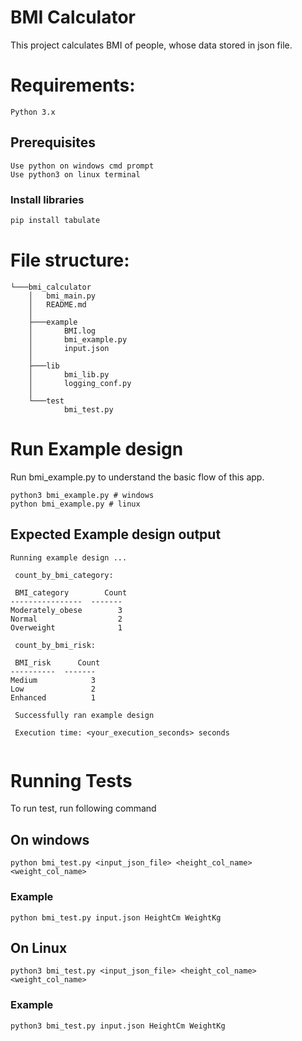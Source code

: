 
# BMI Calculator

This project calculates BMI of people, whose data stored in json file.

# Requirements:

    Python 3.x

## Prerequisites
    Use python on windows cmd prompt
    Use python3 on linux terminal

### Install libraries
```bash
pip install tabulate
```


# File structure:
```
└───bmi_calculator
    │   bmi_main.py
    │   README.md
    │
    ├───example
    │       BMI.log
    │       bmi_example.py
    │       input.json
    │
    ├───lib
    │       bmi_lib.py
    │       logging_conf.py
    │
    └───test
            bmi_test.py
```

# Run Example design

Run bmi_example.py to understand the basic flow of this app.

``` python3
python3 bmi_example.py # windows
python bmi_example.py # linux
```
## Expected Example design output


```  
Running example design ...

 count_by_bmi_category: 

 BMI_category        Count
----------------  -------
Moderately_obese        3
Normal                  2
Overweight              1

 count_by_bmi_risk: 

 BMI_risk      Count
----------  -------
Medium            3
Low               2
Enhanced          1

 Successfully ran example design

 Execution time: <your_execution_seconds> seconds
 
```


# Running Tests

To run test, run following command

## On windows
    python bmi_test.py <input_json_file> <height_col_name> <weight_col_name>
### Example
    python bmi_test.py input.json HeightCm WeightKg
## On Linux
    python3 bmi_test.py <input_json_file> <height_col_name> <weight_col_name>
### Example
    python3 bmi_test.py input.json HeightCm WeightKg